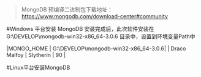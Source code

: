 > MongoDB 预编译二进制包下载地址：https://www.mongodb.com/download-center#community

#Windows 平台安装 MongoDB
安装完成后，此次软件安装在G:\DEVELOP\mongodb-win32-x86_64-3.0.6 目录中，设置到环境变量Path中

|MONGO_HOME | G:\DEVELOP\mongodb-win32-x86_64-3.0.6|
| Draco Malfoy | Slytherin | 90 |

#Linux平台安装MongoDB